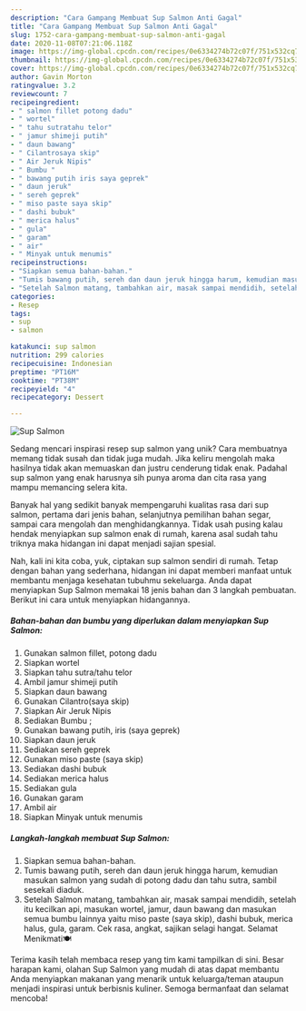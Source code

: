 ```yaml
---
description: "Cara Gampang Membuat Sup Salmon Anti Gagal"
title: "Cara Gampang Membuat Sup Salmon Anti Gagal"
slug: 1752-cara-gampang-membuat-sup-salmon-anti-gagal
date: 2020-11-08T07:21:06.118Z
image: https://img-global.cpcdn.com/recipes/0e6334274b72c07f/751x532cq70/sup-salmon-foto-resep-utama.jpg
thumbnail: https://img-global.cpcdn.com/recipes/0e6334274b72c07f/751x532cq70/sup-salmon-foto-resep-utama.jpg
cover: https://img-global.cpcdn.com/recipes/0e6334274b72c07f/751x532cq70/sup-salmon-foto-resep-utama.jpg
author: Gavin Morton
ratingvalue: 3.2
reviewcount: 7
recipeingredient:
- " salmon fillet potong dadu"
- " wortel"
- " tahu sutratahu telor"
- " jamur shimeji putih"
- " daun bawang"
- " Cilantrosaya skip"
- " Air Jeruk Nipis"
- " Bumbu "
- " bawang putih iris saya geprek"
- " daun jeruk"
- " sereh geprek"
- " miso paste saya skip"
- " dashi bubuk"
- " merica halus"
- " gula"
- " garam"
- " air"
- " Minyak untuk menumis"
recipeinstructions:
- "Siapkan semua bahan-bahan."
- "Tumis bawang putih, sereh dan daun jeruk hingga harum, kemudian masukan salmon yang sudah di potong dadu dan tahu sutra, sambil sesekali diaduk."
- "Setelah Salmon matang, tambahkan air, masak sampai mendidih, setelah itu kecilkan api, masukan wortel, jamur, daun bawang dan masukan semua bumbu lainnya yaitu miso paste (saya skip), dashi bubuk, merica halus, gula, garam. Cek rasa, angkat, sajikan selagi hangat. Selamat Menikmati🍽️"
categories:
- Resep
tags:
- sup
- salmon

katakunci: sup salmon 
nutrition: 299 calories
recipecuisine: Indonesian
preptime: "PT16M"
cooktime: "PT38M"
recipeyield: "4"
recipecategory: Dessert

---
```



![Sup Salmon](https://img-global.cpcdn.com/recipes/0e6334274b72c07f/751x532cq70/sup-salmon-foto-resep-utama.jpg)

Sedang mencari inspirasi resep sup salmon yang unik? Cara membuatnya memang tidak susah dan tidak juga mudah. Jika keliru mengolah maka hasilnya tidak akan memuaskan dan justru cenderung tidak enak. Padahal sup salmon yang enak harusnya sih punya aroma dan cita rasa yang mampu memancing selera kita.

Banyak hal yang sedikit banyak mempengaruhi kualitas rasa dari sup salmon, pertama dari jenis bahan, selanjutnya pemilihan bahan segar, sampai cara mengolah dan menghidangkannya. Tidak usah pusing kalau hendak menyiapkan sup salmon enak di rumah, karena asal sudah tahu triknya maka hidangan ini dapat menjadi sajian spesial.




Nah, kali ini kita coba, yuk, ciptakan sup salmon sendiri di rumah. Tetap dengan bahan yang sederhana, hidangan ini dapat memberi manfaat untuk membantu menjaga kesehatan tubuhmu sekeluarga. Anda dapat menyiapkan Sup Salmon memakai 18 jenis bahan dan 3 langkah pembuatan. Berikut ini cara untuk menyiapkan hidangannya.

<!--inarticleads1-->

##### Bahan-bahan dan bumbu yang diperlukan dalam menyiapkan Sup Salmon:

1. Gunakan  salmon fillet, potong dadu
1. Siapkan  wortel
1. Siapkan  tahu sutra/tahu telor
1. Ambil  jamur shimeji putih
1. Siapkan  daun bawang
1. Gunakan  Cilantro(saya skip)
1. Siapkan  Air Jeruk Nipis
1. Sediakan  Bumbu ;
1. Gunakan  bawang putih, iris (saya geprek)
1. Siapkan  daun jeruk
1. Sediakan  sereh geprek
1. Gunakan  miso paste (saya skip)
1. Sediakan  dashi bubuk
1. Sediakan  merica halus
1. Sediakan  gula
1. Gunakan  garam
1. Ambil  air
1. Siapkan  Minyak untuk menumis




<!--inarticleads2-->

##### Langkah-langkah membuat Sup Salmon:

1. Siapkan semua bahan-bahan.
1. Tumis bawang putih, sereh dan daun jeruk hingga harum, kemudian masukan salmon yang sudah di potong dadu dan tahu sutra, sambil sesekali diaduk.
1. Setelah Salmon matang, tambahkan air, masak sampai mendidih, setelah itu kecilkan api, masukan wortel, jamur, daun bawang dan masukan semua bumbu lainnya yaitu miso paste (saya skip), dashi bubuk, merica halus, gula, garam. Cek rasa, angkat, sajikan selagi hangat. Selamat Menikmati🍽️




Terima kasih telah membaca resep yang tim kami tampilkan di sini. Besar harapan kami, olahan Sup Salmon yang mudah di atas dapat membantu Anda menyiapkan makanan yang menarik untuk keluarga/teman ataupun menjadi inspirasi untuk berbisnis kuliner. Semoga bermanfaat dan selamat mencoba!
